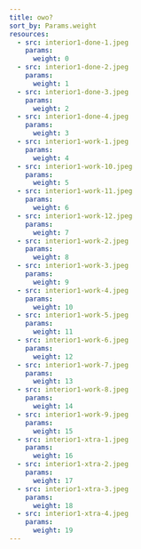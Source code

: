 ```yaml
---
title: owo?
sort_by: Params.weight
resources:
  - src: interior1-done-1.jpeg
    params:
      weight: 0
  - src: interior1-done-2.jpeg
    params:
      weight: 1
  - src: interior1-done-3.jpeg
    params:
      weight: 2
  - src: interior1-done-4.jpeg
    params:
      weight: 3
  - src: interior1-work-1.jpeg
    params:
      weight: 4
  - src: interior1-work-10.jpeg
    params:
      weight: 5
  - src: interior1-work-11.jpeg
    params:
      weight: 6
  - src: interior1-work-12.jpeg
    params:
      weight: 7
  - src: interior1-work-2.jpeg
    params:
      weight: 8
  - src: interior1-work-3.jpeg
    params:
      weight: 9
  - src: interior1-work-4.jpeg
    params:
      weight: 10
  - src: interior1-work-5.jpeg
    params:
      weight: 11
  - src: interior1-work-6.jpeg
    params:
      weight: 12
  - src: interior1-work-7.jpeg
    params:
      weight: 13
  - src: interior1-work-8.jpeg
    params:
      weight: 14
  - src: interior1-work-9.jpeg
    params:
      weight: 15
  - src: interior1-xtra-1.jpeg
    params:
      weight: 16
  - src: interior1-xtra-2.jpeg
    params:
      weight: 17
  - src: interior1-xtra-3.jpeg
    params:
      weight: 18
  - src: interior1-xtra-4.jpeg
    params:
      weight: 19
---
```

